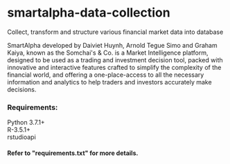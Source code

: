 # smartalpha-data-collection
Collect, transform and structure various financial market data into database

SmartAlpha developed by Daiviet Huynh, Arnold Tegue Simo and Graham Kaiya, known as the Somchai's & Co. is a Market Intelligence platform, designed to be used as a trading and investment decision tool, packed with innovative and interactive features ​crafted to simplify the complexity of the financial world, and offering a one-place-access to all the necessary information and analytics to help traders and investors accurately make decisions.

### Requirements:
Python 3.7.1+  
R-3.5.1+  
rstudioapi

#### Refer to "requirements.txt" for more details.
